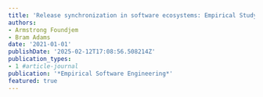 ```yaml
---
title: 'Release synchronization in software ecosystems: Empirical Study on OpenStack'
authors:
- Armstrong Foundjem
- Bram Adams
date: '2021-01-01'
publishDate: '2025-02-12T17:08:56.508214Z'
publication_types:
- 1 #article-journal
publication: '*Empirical Software Engineering*'
featured: true
---
```

